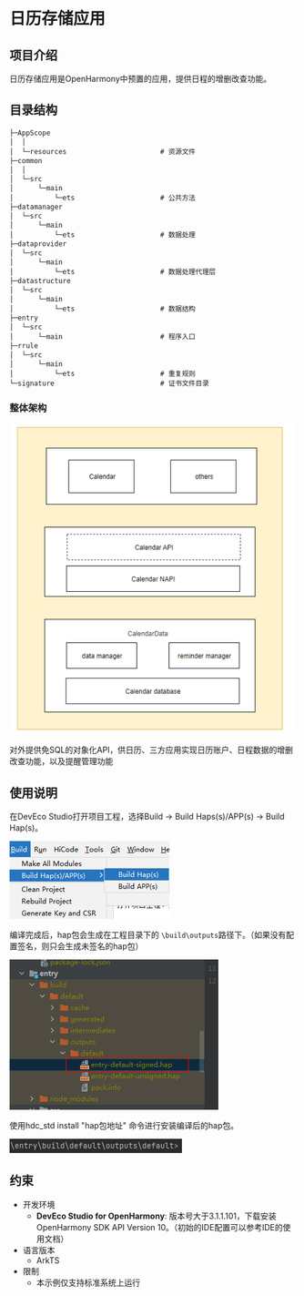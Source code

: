 # 日历存储应用

## 项目介绍

日历存储应用是OpenHarmony中预置的应用，提供日程的增删改查功能。

## 目录结构
```
├─AppScope
│  │  
│  └─resources                       # 资源文件 
├─common
│  │  
│  └─src
│      └─main  
│          └─ets                     # 公共方法            
├─datamanager 
│  └─src
│      └─main
│          └─ets                     # 数据处理                     
├─dataprovider
│  └─src
│      └─main
│          └─ets                     # 数据处理代理层         
├─datastructure 
│  └─src
│      └─main 
│          └─ets                     # 数据结构               
├─entry
│  └─src
│      └─main                        # 程序入口          
├─rrule
│  └─src
│      └─main
│          └─ets                     # 重复规则          
└─signature                          # 证书文件目录
```

### 整体架构

![](./figures/architecture.png)

对外提供免SQL的对象化API，供日历、三方应用实现日历账户、日程数据的增删改查功能，以及提醒管理功能
  
## 使用说明

在DevEco Studio打开项目工程，选择Build → Build Haps(s)/APP(s) → Build Hap(s)。

![](./figures/build_haps.png)

编译完成后，hap包会生成在工程目录下的 `\build\outputs`路径下。（如果没有配置签名，则只会生成未签名的hap包）

![](./figures/build_output_dir_release.png)

使用hdc_std install "hap包地址" 命令进行安装编译后的hap包。

![](./figures/calendar_install.png)

## 约束
- 开发环境
   - **DevEco Studio for OpenHarmony**: 版本号大于3.1.1.101，下载安装OpenHarmony SDK API Version 10。（初始的IDE配置可以参考IDE的使用文档）
- 语言版本
   - ArkTS
- 限制
   - 本示例仅支持标准系统上运行



